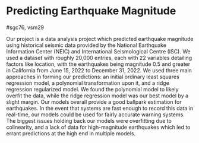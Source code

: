 # Predicting Earthquake Magnitude
#sgc76, vsm29

Our project is a data analysis project which predicted earthquake magnitude using historical seismic data provided by the National Earthquake Information Center (NEIC) and International Seismological Centre (ISC).
We used a dataset with roughly 20,000 entries, each with 22 variables detailing factors like location, with the earthquakes being magnitude 0.5 and greater in California from June 15, 2022 to December 31, 2022.
We used three main approaches in forming our predictions: an initial ordinary least squares regression model, a polynomial transformation upon it, and a ridge regression regularized model.
We found the polynomial model to likely overfit the data, while the ridge regression model was our best model by a slight margin.
Our models overall provide a good ballpark estimation for earthquakes. In the event that systems are fast enough to record this data in real-time, our models could be used for fairly accurate warning systems.
The biggest issues holding back our models were overfitting due to colinearity, and a lack of data for high-magnitude earthquakes which led to errant predictions at the high end in multiple models.
